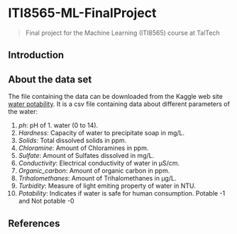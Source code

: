 # ITI8565-ML-FinalProject
>Final project for the Machine Learning (ITI8565) course at TalTech


## Introduction

## About the data set
The file containing the data can be downloaded from the Kaggle web site [water potability](https://www.kaggle.com/adityakadiwal/water-potability).
It is a csv file containing data about different parameters of the water:
1. *ph*: pH of 1. water (0 to 14).
2. *Hardness*: Capacity of water to precipitate soap in mg/L.
3. *Solids*: Total dissolved solids in ppm.
4. *Chloramine*: Amount of Chloramines in ppm.
5. *Sulfate*: Amount of Sulfates dissolved in mg/L.
6. *Conductivity*: Electrical conductivity of water in μS/cm.
7. *Organic_carbon*: Amount of organic carbon in ppm.
8. *Trihalomethanes*: Amount of Trihalomethanes in μg/L.
9. *Turbidity*: Measure of light emiting property of water in NTU.
10. *Potability*: Indicates if water is safe for human consumption. Potable -1 and Not potable -0
## References


